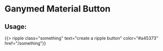 # Ganymed Material Button

## Usage:
{{> ripple class="something" text="create a ripple button" color="#a45373" href="/something"}}

